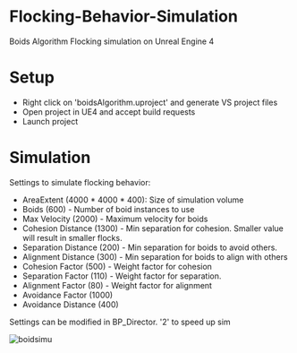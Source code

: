 # Flocking-Behavior-Simulation
Boids Algorithm Flocking simulation on Unreal Engine 4
# Setup
 - Right click on 'boidsAlgorithm.uproject' and generate VS project files
 - Open project in UE4 and accept build requests
 - Launch project
# Simulation
Settings to simulate flocking behavior:
- AreaExtent (4000 * 4000 * 400): Size of simulation volume
- Boids (600) - Number of boid instances to use 
- Max Velocity (2000) - Maximum velocity for boids
- Cohesion Distance (1300) - Min separation for cohesion. Smaller value will result in smaller flocks.
- Separation Distance (200) - Min separation for boids to avoid others.
- Alignment Distance (300) - Min separation for boids to align  with others
- Cohesion Factor (500) - Weight factor for cohesion
- Separation Factor (110) - Weight factor for separation. 
- Alignment Factor (80) - Weight factor for alignment
- Avoidance Factor (1000)
- Avoidance Distance (400)

Settings can be modified in BP_Director.
'2' to speed up sim

![boidsimu](https://user-images.githubusercontent.com/54764474/194859753-98356133-9e77-4966-aabc-c56dc4c5491c.gif)
